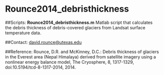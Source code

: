 # Rounce2014_debristhickness
##Scripts:
**Rounce2014_debristhickness.m**
Matlab script that calculates the debris thickness of debris-covered glaciers from Landsat surface temperature data.

##Contact:
david.rounce@utexas.edu

##Reference:
Rounce, D.R. and McKinney, D.C.: Debris thickness of glaciers in the Everest area (Nepal Himalaya) derived from satellite imagery using a nonlinear energy balance model, The Cryosphere, 8, 1317-1329, doi:10.5194/tcd-8-1317-2014, 2014.
